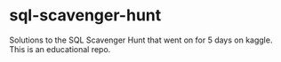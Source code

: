 # sql-scavenger-hunt
Solutions to the SQL Scavenger Hunt that went on for 5 days on kaggle. This is an educational repo.
